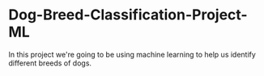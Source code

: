 # Dog-Breed-Classification-Project-ML
In this project we're going to be using machine learning to help us identify different breeds of dogs.
